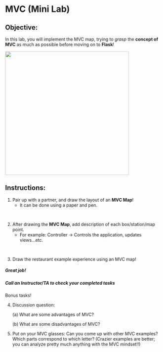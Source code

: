 # MVC (Mini Lab)

## Objective: 
In this lab, you will implement the MVC map, trying to *grasp* the **concept of MVC** as much as possible before moving on to **Flask**!





<img src="https://i.ytimg.com/vi/1IsL6g2ixak/maxresdefault.jpg" width="400">





## Instructions:

1. Pair up with a partner, and draw the layout of an **MVC Map**!
    - It can be done using a paper and pen.  

</br>  

2. After drawing the **MVC Map**, add description of each box/station/map point.
    - For example: Controller -> Controls the application, updates views...etc.  
</br>  

3. Draw the restaurant example experience using an MVC map!  

##### Great job!
##### Call an Instructor/TA to check your completed tasks

Bonus tasks!

4. Discussion question: 

    (a) What are some advantages of MVC? 
    
    (b) What are some disadvantages of MVC? 
    
5. Put on your MVC glasses: Can you come up with other MVC examples? Which parts correspond to which letter? (Crazier examples are better; you can analyze pretty much anything with the MVC mindset!!)
    
 
